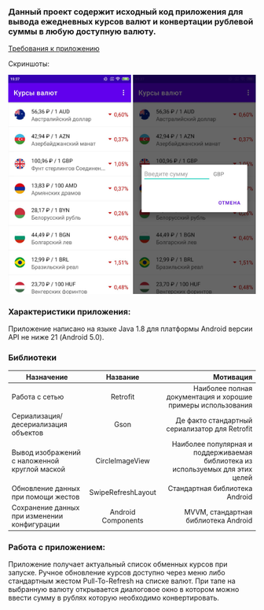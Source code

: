 ### Данный проект содержит исходный код приложения для вывода ежедневных курсов валют и конвертации рублевой суммы в любую доступную валюту.


[Требования к приложению](https://drive.google.com/file/d/122MrDCIUBKL6DkZHnSjbYOYP_6_Oy84K/view)

Скриншоты:

<img src="screenshots/title.jpg" width="250"> <img src="screenshots/dialog.jpg" width="250">

### Характеристики приложения:
Приложение написано на языке Java 1.8 для платформы Android версии API не ниже 21 (Android 5.0).

### Библиотеки

| Назначение       | Название            | Мотивация |
| -------------  |:------------------:| -----:|
| Работа с сетью     | Retrofit    | Наиболее полная документация и хорошие примеры использования |
| Сериализация/десериализация объектов | Gson | Де факто стандартный сериализатор для Retrofit |
| Вывод изображений с наложенной круглой маской| CircleImageView|Наиболее популярная и поддерживаемая библиотека из используемых для этих целей|
| Обновление данных при помощи жестов | SwipeRefreshLayout | Стандартная библиотека Android |
| Сохранение данных при изменении конфигурации | Android Components | MVVM, стандартная библиотека Android |

### Работа с приложением:

Приложение получает актуальный список обменных курсов при запуске. Ручное обновление курсов доступно через меню либо стандартным жестом Pull-To-Refresh на списке валют. При тапе на выбранную валюту открывается диалоговое окно в котором можно ввести сумму в рублях которую необходимо конвертировать.

